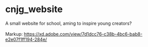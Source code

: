 # cnjg_website
A small website for school, aming to inspire young creators?
<br>
<br>
Markup: <https://xd.adobe.com/view/7d1dcc76-c38b-4bc6-bab8-e2e07f1ff194-284e/>
